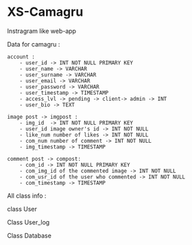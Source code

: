 # XS-Camagru

Instragram like web-app

Data for camagru :

    account :
        - user_id -> INT NOT NULL PRIMARY KEY
        - user_name -> VARCHAR
        - user_surname -> VARCHAR
        - user_email -> VARCHAR
        - user_password -> VARCHAR
        - user_timestamp -> TIMESTAMP
        - access_lvl -> pending -> client-> admin -> INT
        - user_bio -> TEXT

    image post -> imgpost :
        - img_id  -> INT NOT NULL PRIMARY KEY
        - user_id image owner's id -> INT NOT NULL
        - like_num number of likes -> INT NOT NULL
        - com_num number of comment -> INT NOT NULL
        - img_timestamp -> TIMESTAMP
    
    comment post -> compost:
        - com_id -> INT NOT NULL PRIMARY KEY
        - com_img_id of the commented image -> INT NOT NULL
        - com_usr_id of the user who commented -> INT NOT NULL
        - com_timestamp -> TIMESTAMP


All class info :

class User


Class User_log


Class Database

    